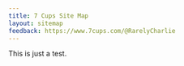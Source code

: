 ```yaml
---
title: 7 Cups Site Map
layout: sitemap
feedback: https://www.7cups.com/@RarelyCharlie
---
```


This is just a test.
